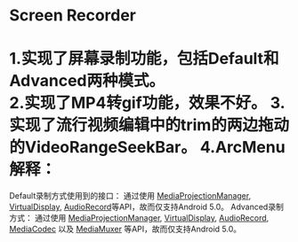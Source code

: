 Screen Recorder
=====
1.实现了屏幕录制功能，包括Default和Advanced两种模式。  
2.实现了MP4转gif功能，效果不好。
3.实现了流行视频编辑中的trim的两边拖动的VideoRangeSeekBar。
4.ArcMenu
解释：
=====
Default录制方式使用到的接口：
通过使用 [MediaProjectionManager](https://developer.android.com/reference/android/media/projection/MediaProjectionManager.html), [VirtualDisplay](https://developer.android.com/reference/android/hardware/display/VirtualDisplay.html), 
[AudioRecord](https://developer.android.com/reference/android/media/MediaRecorder.html)等API，故而仅支持Android 5.0。
Advanced录制方式：
通过使用 [MediaProjectionManager](https://developer.android.com/reference/android/media/projection/MediaProjectionManager.html), [VirtualDisplay](https://developer.android.com/reference/android/hardware/display/VirtualDisplay.html), 
[AudioRecord](https://developer.android.com/reference/android/media/AudioRecord.html),
[MediaCodec](http://developer.android.com/reference/android/media/MediaCodec.html) 以及 [MediaMuxer](http://developer.android.com/reference/android/media/MediaMuxer.html) 等API，故而仅支持Android 5.0。
